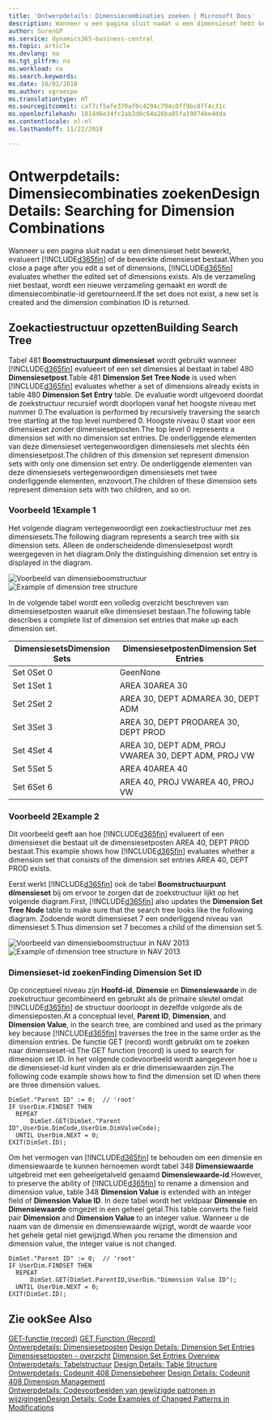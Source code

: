 ```yaml
---
title: 'Ontwerpdetails: Dimensiecombinaties zoeken | Microsoft Docs'
description: Wanneer u een pagina sluit nadat u een dimensieset hebt bewerkt, evalueert Business Central of de bewerkte dimensieset bestaat. Als de verzameling niet bestaat, wordt een nieuwe verzameling gemaakt en wordt de dimensiecombinatie-id geretourneerd.
author: SorenGP
ms.service: dynamics365-business-central
ms.topic: article
ms.devlang: na
ms.tgt_pltfrm: na
ms.workload: na
ms.search.keywords: 
ms.date: 10/01/2018
ms.author: sgroespe
ms.translationtype: HT
ms.sourcegitcommit: caf7cf5afe370af0c4294c794c0ff9bc8ff4c31c
ms.openlocfilehash: 1814d6e34fc2ab2d0c64a26ba85fa19074be4dda
ms.contentlocale: nl-nl
ms.lasthandoff: 11/22/2018

---
```

# <a name="design-details-searching-for-dimension-combinations"></a><span data-ttu-id="e0a93-104">Ontwerpdetails: Dimensiecombinaties zoeken</span><span class="sxs-lookup"><span data-stu-id="e0a93-104">Design Details: Searching for Dimension Combinations</span></span>
<span data-ttu-id="e0a93-105">Wanneer u een pagina sluit nadat u een dimensieset hebt bewerkt, evalueert [!INCLUDE[d365fin](includes/d365fin_md.md)] of de bewerkte dimensieset bestaat.</span><span class="sxs-lookup"><span data-stu-id="e0a93-105">When you close a page after you edit a set of dimensions, [!INCLUDE[d365fin](includes/d365fin_md.md)] evaluates whether the edited set of dimensions exists.</span></span> <span data-ttu-id="e0a93-106">Als de verzameling niet bestaat, wordt een nieuwe verzameling gemaakt en wordt de dimensiecombinatie-id geretourneerd.</span><span class="sxs-lookup"><span data-stu-id="e0a93-106">If the set does not exist, a new set is created and the dimension combination ID is returned.</span></span>  

## <a name="building-search-tree"></a><span data-ttu-id="e0a93-107">Zoekactiestructuur opzetten</span><span class="sxs-lookup"><span data-stu-id="e0a93-107">Building Search Tree</span></span>  
 <span data-ttu-id="e0a93-108">Tabel 481 **Boomstructuurpunt dimensieset** wordt gebruikt wanneer [!INCLUDE[d365fin](includes/d365fin_md.md)] evalueert of een set dimensies al bestaat in tabel 480 **Dimensiesetpost**.</span><span class="sxs-lookup"><span data-stu-id="e0a93-108">Table 481 **Dimension Set Tree Node** is used when [!INCLUDE[d365fin](includes/d365fin_md.md)] evaluates whether a set of dimensions already exists in table 480 **Dimension Set Entry** table.</span></span> <span data-ttu-id="e0a93-109">De evaluatie wordt uitgevoerd doordat de zoekstructuur recursief wordt doorlopen vanaf het hoogste niveau met nummer 0.</span><span class="sxs-lookup"><span data-stu-id="e0a93-109">The evaluation is performed by recursively traversing the search tree starting at the top level numbered 0.</span></span> <span data-ttu-id="e0a93-110">Hoogste niveau 0 staat voor een dimensieset zonder dimensiesetposten.</span><span class="sxs-lookup"><span data-stu-id="e0a93-110">The top level 0 represents a dimension set with no dimension set entries.</span></span> <span data-ttu-id="e0a93-111">De onderliggende elementen van deze dimensieset vertegenwoordigen dimensiesets met slechts één dimensiesetpost.</span><span class="sxs-lookup"><span data-stu-id="e0a93-111">The children of this dimension set represent dimension sets with only one dimension set entry.</span></span> <span data-ttu-id="e0a93-112">De onderliggende elementen van deze dimensiesets vertegenwoordigen dimensiesets met twee onderliggende elementen, enzovoort.</span><span class="sxs-lookup"><span data-stu-id="e0a93-112">The children of these dimension sets represent dimension sets with two children, and so on.</span></span>  

### <a name="example-1"></a><span data-ttu-id="e0a93-113">Voorbeeld 1</span><span class="sxs-lookup"><span data-stu-id="e0a93-113">Example 1</span></span>  
 <span data-ttu-id="e0a93-114">Het volgende diagram vertegenwoordigt een zoekactiestructuur met zes dimensiesets.</span><span class="sxs-lookup"><span data-stu-id="e0a93-114">The following diagram represents a search tree with six dimension sets.</span></span> <span data-ttu-id="e0a93-115">Alleen de onderscheidende dimensiesetpost wordt weergegeven in het diagram.</span><span class="sxs-lookup"><span data-stu-id="e0a93-115">Only the distinguishing dimension set entry is displayed in the diagram.</span></span>  

 <span data-ttu-id="e0a93-116">![Voorbeeld van dimensieboomstructuur](media/nav2013_dimension_tree.png "Voorbeeld van dimensieboomstructuur")</span><span class="sxs-lookup"><span data-stu-id="e0a93-116">![Example of dimension tree structure](media/nav2013_dimension_tree.png "Example of dimension tree structure")</span></span>  

 <span data-ttu-id="e0a93-117">In de volgende tabel wordt een volledig overzicht beschreven van dimensiesetposten waaruit elke dimensieset bestaan.</span><span class="sxs-lookup"><span data-stu-id="e0a93-117">The following table describes a complete list of dimension set entries that make up each dimension set.</span></span>  

|<span data-ttu-id="e0a93-118">Dimensiesets</span><span class="sxs-lookup"><span data-stu-id="e0a93-118">Dimension Sets</span></span>|<span data-ttu-id="e0a93-119">Dimensiesetposten</span><span class="sxs-lookup"><span data-stu-id="e0a93-119">Dimension Set Entries</span></span>|  
|--------------------|---------------------------|  
|<span data-ttu-id="e0a93-120">Set 0</span><span class="sxs-lookup"><span data-stu-id="e0a93-120">Set 0</span></span>|<span data-ttu-id="e0a93-121">Geen</span><span class="sxs-lookup"><span data-stu-id="e0a93-121">None</span></span>|  
|<span data-ttu-id="e0a93-122">Set 1</span><span class="sxs-lookup"><span data-stu-id="e0a93-122">Set 1</span></span>|<span data-ttu-id="e0a93-123">AREA 30</span><span class="sxs-lookup"><span data-stu-id="e0a93-123">AREA 30</span></span>|  
|<span data-ttu-id="e0a93-124">Set 2</span><span class="sxs-lookup"><span data-stu-id="e0a93-124">Set 2</span></span>|<span data-ttu-id="e0a93-125">AREA 30, DEPT ADM</span><span class="sxs-lookup"><span data-stu-id="e0a93-125">AREA 30, DEPT ADM</span></span>|  
|<span data-ttu-id="e0a93-126">Set 3</span><span class="sxs-lookup"><span data-stu-id="e0a93-126">Set 3</span></span>|<span data-ttu-id="e0a93-127">AREA 30, DEPT PROD</span><span class="sxs-lookup"><span data-stu-id="e0a93-127">AREA 30, DEPT PROD</span></span>|  
|<span data-ttu-id="e0a93-128">Set 4</span><span class="sxs-lookup"><span data-stu-id="e0a93-128">Set 4</span></span>|<span data-ttu-id="e0a93-129">AREA 30, DEPT ADM, PROJ VW</span><span class="sxs-lookup"><span data-stu-id="e0a93-129">AREA 30, DEPT ADM, PROJ VW</span></span>|  
|<span data-ttu-id="e0a93-130">Set 5</span><span class="sxs-lookup"><span data-stu-id="e0a93-130">Set 5</span></span>|<span data-ttu-id="e0a93-131">AREA 40</span><span class="sxs-lookup"><span data-stu-id="e0a93-131">AREA 40</span></span>|  
|<span data-ttu-id="e0a93-132">Set 6</span><span class="sxs-lookup"><span data-stu-id="e0a93-132">Set 6</span></span>|<span data-ttu-id="e0a93-133">AREA 40, PROJ VW</span><span class="sxs-lookup"><span data-stu-id="e0a93-133">AREA 40, PROJ VW</span></span>|  

### <a name="example-2"></a><span data-ttu-id="e0a93-134">Voorbeeld 2</span><span class="sxs-lookup"><span data-stu-id="e0a93-134">Example 2</span></span>  
 <span data-ttu-id="e0a93-135">Dit voorbeeld geeft aan hoe [!INCLUDE[d365fin](includes/d365fin_md.md)] evalueert of een dimensieset die bestaat uit de dimensiesetposten AREA 40, DEPT PROD bestaat.</span><span class="sxs-lookup"><span data-stu-id="e0a93-135">This example shows how [!INCLUDE[d365fin](includes/d365fin_md.md)] evaluates whether a dimension set that consists of the dimension set entries AREA 40, DEPT PROD exists.</span></span>  

 <span data-ttu-id="e0a93-136">Eerst werkt [!INCLUDE[d365fin](includes/d365fin_md.md)] ook de tabel **Boomstructuurpunt dimensieset** bij om ervoor te zorgen dat de zoekstructuur lijkt op het volgende diagram.</span><span class="sxs-lookup"><span data-stu-id="e0a93-136">First, [!INCLUDE[d365fin](includes/d365fin_md.md)] also updates the **Dimension Set Tree Node** table to make sure that the search tree looks like the following diagram.</span></span> <span data-ttu-id="e0a93-137">Zodoende wordt dimensieset 7 een onderliggend niveau van dimensieset 5.</span><span class="sxs-lookup"><span data-stu-id="e0a93-137">Thus dimension set 7 becomes a child of the dimension set 5.</span></span>  

 <span data-ttu-id="e0a93-138">![Voorbeeld van dimensieboomstructuur in NAV 2013](media/nav2013_dimension_tree_example2.png "Voorbeeld van dimensieboomstructuur in NAV 2013")</span><span class="sxs-lookup"><span data-stu-id="e0a93-138">![Example of dimension tree structure in NAV 2013](media/nav2013_dimension_tree_example2.png "Example of dimension tree structure in NAV 2013")</span></span>  

### <a name="finding-dimension-set-id"></a><span data-ttu-id="e0a93-139">Dimensieset-id zoeken</span><span class="sxs-lookup"><span data-stu-id="e0a93-139">Finding Dimension Set ID</span></span>  
 <span data-ttu-id="e0a93-140">Op conceptueel niveau zijn **Hoofd-id**, **Dimensie** en **Dimensiewaarde** in de zoekstructuur gecombineerd en gebruikt als de primaire sleutel omdat [!INCLUDE[d365fin](includes/d365fin_md.md)] de structuur doorloopt in dezelfde volgorde als de dimensieposten.</span><span class="sxs-lookup"><span data-stu-id="e0a93-140">At a conceptual level, **Parent ID**, **Dimension**, and **Dimension Value**, in the search tree, are combined and used as the primary key because [!INCLUDE[d365fin](includes/d365fin_md.md)] traverses the tree in the same order as the dimension entries.</span></span> <span data-ttu-id="e0a93-141">De functie GET (record) wordt gebruikt om te zoeken naar dimensieset-id.</span><span class="sxs-lookup"><span data-stu-id="e0a93-141">The GET function (record) is used to search for dimension set ID.</span></span> <span data-ttu-id="e0a93-142">In het volgende codevoorbeeld wordt aangegeven hoe u de dimensieset-id kunt vinden als er drie dimensiewaarden zijn.</span><span class="sxs-lookup"><span data-stu-id="e0a93-142">The following code example shows how to find the dimension set ID when there are three dimension values.</span></span>  

```  
DimSet."Parent ID" := 0;  // 'root'  
IF UserDim.FINDSET THEN  
  REPEAT  
      DimSet.GET(DimSet."Parent ID",UserDim.DimCode,UserDim.DimValueCode);  
  UNTIL UserDim.NEXT = 0;  
EXIT(DimSet.ID);  

```  

 <span data-ttu-id="e0a93-143">Om het vermogen van [!INCLUDE[d365fin](includes/d365fin_md.md)] te behouden om een dimensie en dimensiewaarde te kunnen hernoemen wordt tabel 348 **Dimensiewaarde** uitgebreid met een geheelgetalveld genaamd **Dimensiewaarde-id**.</span><span class="sxs-lookup"><span data-stu-id="e0a93-143">However, to preserve the ability of [!INCLUDE[d365fin](includes/d365fin_md.md)] to rename a dimension and dimension value, table 348 **Dimension Value** is extended with an integer field of **Dimension Value ID**.</span></span> <span data-ttu-id="e0a93-144">In deze tabel wordt het veldpaar **Dimensie** en **Dimensiewaarde** omgezet in een geheel getal.</span><span class="sxs-lookup"><span data-stu-id="e0a93-144">This table converts the field pair **Dimension** and **Dimension Value** to an integer value.</span></span> <span data-ttu-id="e0a93-145">Wanneer u de naam van de dimensie en dimensiewaarde wijzigt, wordt de waarde voor het gehele getal niet gewijzigd.</span><span class="sxs-lookup"><span data-stu-id="e0a93-145">When you rename the dimension and dimension value, the integer value is not changed.</span></span>  

```  
DimSet."Parent ID" := 0;  // 'root'  
IF UserDim.FINDSET THEN  
  REPEAT  
      DimSet.GET(DimSet.ParentID,UserDim."Dimension Value ID");  
  UNTIL UserDim.NEXT = 0;  
EXIT(DimSet.ID);  

```  

## <a name="see-also"></a><span data-ttu-id="e0a93-146">Zie ook</span><span class="sxs-lookup"><span data-stu-id="e0a93-146">See Also</span></span>  
 <span data-ttu-id="e0a93-147">[GET-functie (record)](/dynamics-nav/GET-Function--Record-)  </span><span class="sxs-lookup"><span data-stu-id="e0a93-147">[GET Function (Record)](/dynamics-nav/GET-Function--Record-)  </span></span>  
 <span data-ttu-id="e0a93-148">[Ontwerpdetails: Dimensiesetposten](design-details-dimension-set-entries.md) </span><span class="sxs-lookup"><span data-stu-id="e0a93-148">[Design Details: Dimension Set Entries](design-details-dimension-set-entries.md) </span></span>  
 <span data-ttu-id="e0a93-149">[Dimensiesetposten - overzicht](design-details-dimension-set-entries-overview.md) </span><span class="sxs-lookup"><span data-stu-id="e0a93-149">[Dimension Set Entries Overview](design-details-dimension-set-entries-overview.md) </span></span>  
 <span data-ttu-id="e0a93-150">[Ontwerpdetails: Tabelstructuur](design-details-table-structure.md) </span><span class="sxs-lookup"><span data-stu-id="e0a93-150">[Design Details: Table Structure](design-details-table-structure.md) </span></span>  
 <span data-ttu-id="e0a93-151">[Ontwerpdetails: Codeunit 408 Dimensiebeheer](design-details-codeunit-408-dimension-management.md) </span><span class="sxs-lookup"><span data-stu-id="e0a93-151">[Design Details: Codeunit 408 Dimension Management](design-details-codeunit-408-dimension-management.md) </span></span>  
 [<span data-ttu-id="e0a93-152">Ontwerpdetails: Codevoorbeelden van gewijzigde patronen in wijzigingen</span><span class="sxs-lookup"><span data-stu-id="e0a93-152">Design Details: Code Examples of Changed Patterns in Modifications</span></span>](design-details-code-examples-of-changed-patterns-in-modifications.md)

